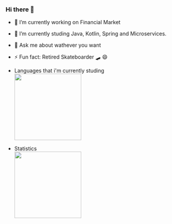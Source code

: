 ### Hi there 👋

<!--
**CaikeBispo/CaikeBispo** is a ✨ _special_ ✨ repository because its `README.md` (this file) appears on your GitHub profile.
Here are some ideas to get you started: 
-->

- 🔭 I’m currently working on Financial Market
<!--  -->
- 🌱 I’m currently studing Java, Kotlin, Spring and Microservices.
<!-- - 👯 I’m looking to collaborate on ... -->
<!-- - 🤔 I’m looking for help with ... -->
- 💬 Ask me about wathever you want
<!-- - 📫 How to reach me: ... -->
<!-- - 😄 Pronouns: ... -->
- ⚡ Fun fact: Retired Skateboarder :skateboard: :smile:	

<div>
  
  - Languages that i'm currently studing <br />
      <img height="180em" src="https://github-readme-stats.vercel.app/api/top-langs/?username=caikebispo&layout=compact&langs_count=7&theme=dark"/>
  
  - Statistics <br />
      <img height="180em" src="https://github-readme-stats.vercel.app/api?username=caikebispo&show_icons=true&theme=dark&include_all_commits=true&count_private=true"/>
  
</div>

<!--![Contribution](https://activity-graph.herokuapp.com/graph?username=CAIKEBISPO&&theme=xcode&hide_border=true&area=true) -->
